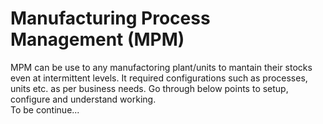# Manufacturing Process Management (MPM) 

MPM can be use to any manufactoring plant/units to mantain their stocks even at intermittent levels. It required configurations such as processes, units etc. as per business needs. Go through below points to setup, configure and understand working.
<br> To be continue...
